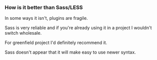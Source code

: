 ### How is it better than Sass/LESS

In some ways it isn't, plugins are fragile.

Sass is very reliable and if you're already using it in a project I wouldn't switch wholesale.

For greenfield project I'd definitely recommend it.

Sass doesn't appear that it will make easy to use newer syntax.